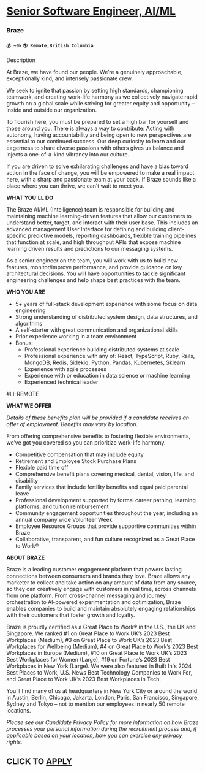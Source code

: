 # [Senior Software Engineer, AI/ML](https://www.remotewlb.com/apply/senior-software-engineer-ai-ml-33191)  
### Braze  
#### `💰 ~0k` `🌎 Remote,British Columbia`  

Description

At Braze, we have found our people. We’re a genuinely approachable, exceptionally kind, and intensely passionate crew.

We seek to ignite that passion by setting high standards, championing teamwork, and creating work-life harmony as we collectively navigate rapid growth on a global scale while striving for greater equity and opportunity – inside and outside our organization.

To flourish here, you must be prepared to set a high bar for yourself and those around you. There is always a way to contribute: Acting with autonomy, having accountability and being open to new perspectives are essential to our continued success. Our deep curiosity to learn and our eagerness to share diverse passions with others gives us balance and injects a one-of-a-kind vibrancy into our culture.

If you are driven to solve exhilarating challenges and have a bias toward action in the face of change, you will be empowered to make a real impact here, with a sharp and passionate team at your back. If Braze sounds like a place where you can thrive, we can’t wait to meet you.

 **WHAT YOU'LL DO**

The Braze AI/ML (Intelligence) team is responsible for building and maintaining machine learning-driven features that allow our customers to understand better, target, and interact with their user base. This includes an advanced management User Interface for defining and building client-specific predictive models, reporting dashboards, flexible training pipelines that function at scale, and high throughput APIs that expose machine learning driven results and predictions to our messaging systems.

As a senior engineer on the team, you will work with us to build new features, monitor/improve performance, and provide guidance on key architectural decisions. You will have opportunities to tackle significant engineering challenges and help shape best practices with the team.

**WHO YOU ARE**

  * 5+ years of full-stack development experience with some focus on data engineering
  * Strong understanding of distributed system design, data structures, and algorithms
  * A self-starter with great communication and organizational skills
  * Prior experience working in a team environment
  * Bonus:
    * Professional experience building distributed systems at scale
    * Professional experience with any of: React, TypeScript, Ruby, Rails, MongoDB, Redis, Sidekiq, Python, Pandas, Kubernetes, Sklearn
    * Experience with agile processes
    * Experience with or education in data science or machine learning
    * Experienced technical leader

#LI-REMOTE

 **WHAT WE OFFER**

_Details of these benefits plan will be provided if a candidate receives an offer of employment. Benefits may vary by location._

From offering comprehensive benefits to fostering flexible environments, we’ve got you covered so you can prioritize work-life harmony.

  * Competitive compensation that may include equity
  * Retirement and Employee Stock Purchase Plans
  * Flexible paid time off
  * Comprehensive benefit plans covering medical, dental, vision, life, and disability
  * Family services that include fertility benefits and equal paid parental leave
  * Professional development supported by formal career pathing, learning platforms, and tuition reimbursement
  * Community engagement opportunities throughout the year, including an annual company wide Volunteer Week
  * Employee Resource Groups that provide supportive communities within Braze
  * Collaborative, transparent, and fun culture recognized as a Great Place to Work®

**ABOUT BRAZE**

Braze is a leading customer engagement platform that powers lasting connections between consumers and brands they love. Braze allows any marketer to collect and take action on any amount of data from any source, so they can creatively engage with customers in real time, across channels from one platform. From cross-channel messaging and journey orchestration to Al-powered experimentation and optimization, Braze enables companies to build and maintain absolutely engaging relationships with their customers that foster growth and loyalty.

Braze is proudly certified as a Great Place to Work® in the U.S., the UK and Singapore. We ranked #1 on Great Place to Work UK’s 2023 Best Workplaces (Medium), #3 on Great Place to Work UK’s 2023 Best Workplaces for Wellbeing (Medium), #4 on Great Place to Work’s 2023 Best Workplaces in Europe (Medium), #10 on Great Place to Work UK’s 2023 Best Workplaces for Women (Large), #19 on Fortune’s 2023 Best Workplaces in New York (Large). We were also featured in Built In's 2024 Best Places to Work, U.S. News Best Technology Companies to Work For, and Great Place to Work UK’s 2023 Best Workplaces in Tech.

You’ll find many of us at headquarters in New York City or around the world in Austin, Berlin, Chicago, Jakarta, London, Paris, San Francisco, Singapore, Sydney and Tokyo – not to mention our employees in nearly 50 remote locations.

_Please see our Candidate Privacy Policy for more information on how Braze processes your personal information during the recruitment process and, if applicable based on your location, how you can exercise any privacy rights._

  
## CLICK TO [APPLY](https://www.remotewlb.com/apply/senior-software-engineer-ai-ml-33191)

